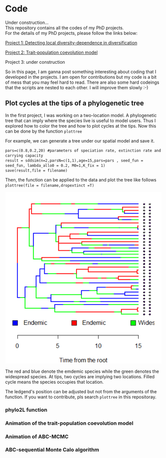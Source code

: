 # Code
Under construction...  
This repository contains all the codes of my PhD projects.  
For the details of my PhD projects, please follow the links below: 

[Project 1: Detecting local diversity-dependence in diversification](https://github.com/xl0418/PhdIntroProject1)

[Project 2: Trait-population coevolution model](https://github.com/xl0418/PhdIntroProject2)

Project 3: under construction

So in this page, I am ganna post something interesting about coding that I developed in the projects. I am open for contributions but my code is a bit of mess that you may feel hard to read. There are also some hard codeings that the scripts are nested to each other. I will improve them slowly :-)  

## Plot cycles at the tips of a phylogenetic tree
In the first project, I was working on a two-location model. A phylogenetic tree that can imply where the species live is useful to model users. Thus I explored how to color the tree and how to plot cycles at the tips. Now this can be done by the function `plottree`

For example, we can generate a tree under our spatial model and save it.  
```
pars=c(0.8,0.2,20) #parameters of speciation rate, extinction rate and carrying capacity
result = sddsim(n=2,parsN=c(1,1),age=15,pars=pars , seed_fun = seed_fun, lambda_allo0 = 0.2, M0=1,K_fix = 1)
save(result,file = filename)
```  
Then, the function can be applied to the data and plot the tree like follows  
`
plottree(file = filename,dropextinct =T)
`
<div align=center><img width="550" height="550" src="https://github.com/xl0418/PhdIntroProject2/blob/master/Example/exampletree.png"/></div>  

The red and blue denote the emdemic species while the green denotes the widespread species. At tips, two cycles are implying two locations. Filled cycle means the species occupies that location. 

The ledgend's position can be adjusted but not from the arguments of the function. If you want to contribute, pls search `plottree` in this repositoray.

### phylo2L function 

### Animation of the trait-population coevolution model

### Animation of ABC-MCMC

### ABC-sequential Monte Calo algorithm
